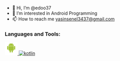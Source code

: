 - 👋 Hi, I’m @edoo37
- 👀 I’m interested in Android Programming
- 📫 How to reach me yasinsenel3437@gmail.com

<h3 align="left">Languages and Tools:</h3>
<p align="left"> <a href="https://developer.android.com" target="_blank" rel="noreferrer"> <img src="https://raw.githubusercontent.com/devicons/devicon/master/icons/android/android-original-wordmark.svg" alt="android" width="40" height="40"/> </a> <a href="https://kotlinlang.org" target="_blank" rel="noreferrer"> <img src="https://www.vectorlogo.zone/logos/kotlinlang/kotlinlang-icon.svg" alt="kotlin" width="40" height="40"/> </a> </p>

<!--
[![Yasin Senel's Github Streak](https://github-readme-streak-stats.herokuapp.com/?user=edoo37&theme=highcontrast)](https://github.com/DenverCoder1/github-readme-streak-stats)

![Yasin Senel's GitHub stats](https://github-readme-stats.vercel.app/api?username=edoo37&show_icons=true&theme=radical)
[![Top Used Langs](https://github-readme-stats.vercel.app/api/top-langs/?username=edoo37&layout=compact)](https://github.com/anuraghazra/github-readme-stats) -->

<!---
edoo37/edoo37 is a ✨ special ✨ repository because its `README.md` (this file) appears on your GitHub profile.
You can click the Preview link to take a look at your changes.
--->
